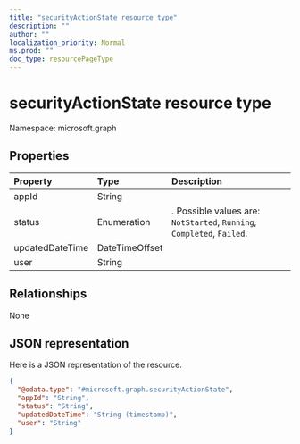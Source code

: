 ```yaml
---
title: "securityActionState resource type"
description: ""
author: ""
localization_priority: Normal
ms.prod: ""
doc_type: resourcePageType
---
```


# securityActionState resource type


Namespace: microsoft.graph



## Properties
|Property|Type|Description|
|:---|:---|:---|
|appId|String||
|status|Enumeration|. Possible values are: `NotStarted`, `Running`, `Completed`, `Failed`.|
|updatedDateTime|DateTimeOffset||
|user|String||

## Relationships
None

## JSON representation
Here is a JSON representation of the resource.
<!-- {
  "blockType": "resource",
  "@odata.type": "microsoft.graph.securityActionState"
}
-->
``` json
{
  "@odata.type": "#microsoft.graph.securityActionState",
  "appId": "String",
  "status": "String",
  "updatedDateTime": "String (timestamp)",
  "user": "String"
}
```

